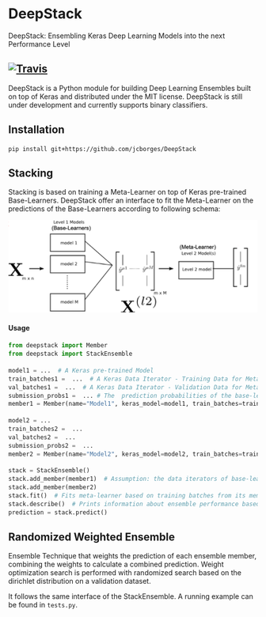 # DeepStack

DeepStack: Ensembling Keras Deep Learning Models into the next Performance Level

[![Travis](https://travis-ci.com/jcborges/DeepStack.svg?branch=master)](https://travis-ci.com/jcborges/DeepStack)
---

DeepStack is a Python module for building Deep Learning Ensembles built on top of Keras and distributed under the MIT license.
DeepStack is still under development and currently supports binary classifiers. 


## Installation
```
pip install git+https://github.com/jcborges/DeepStack
```

## Stacking
Stacking is based on training a Meta-Learner on top of Keras pre-trained Base-Learners.
DeepStack offer an interface to fit the Meta-Learner on the predictions of the Base-Learners according to following schema:

![](./Stacking.png)


#### Usage 

```python
from deepstack import Member
from deepstack import StackEnsemble

model1 = ...  # A Keras pre-trained Model
train_batches1 =  ...  # A Keras Data Iterator - Training Data for Meta-Learner
val_batches1 =  ...  # A Keras Data Iterator - Validation Data for Meta-Learner
submission_probs1 =  ... # The  prediction probabilities of the base-learner (serves as prediction input for meta-learner) ...  
member1 = Member(name="Model1", keras_model=model1, train_batches=train_batches1, val_batches=val_batches1, submission_probs = submission_probs1)

model2 = ...  
train_batches2 =  ...  
val_batches2 =  ...  
submission_probs2 =  ...
member2 = Member(name="Model2", keras_model=model2, train_batches=train_batches2, val_batches=val_batches2, submission_probs = submission_probs2)

stack = StackEnsemble()
stack.add_member(member1)  # Assumption: the data iterators of base-learners iterate over the same data and have same shape and classes.
stack.add_member(member2)
stack.fit()  # Fits meta-learner based on training batches from its members (base-learners)
stack.describe()  # Prints information about ensemble performance based on validation data
prediction = stack.predict()
```

## Randomized Weighted Ensemble
Ensemble Technique that weights the prediction of each ensemble member, combining the weights to calculate a combined prediction.  Weight optimization search is performed with randomized search based on the dirichlet distribution on a validation dataset. 

It follows the same interface of the StackEnsemble. A running example can be found in `tests.py`.
